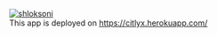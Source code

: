 [![shloksoni](https://circleci.com/gh/shloksoni/rails-citly.svg?style=svg)](https://circleci.com/gh/shloksoni/rails-citly)
<br />
This app is deployed on https://citlyx.herokuapp.com/

